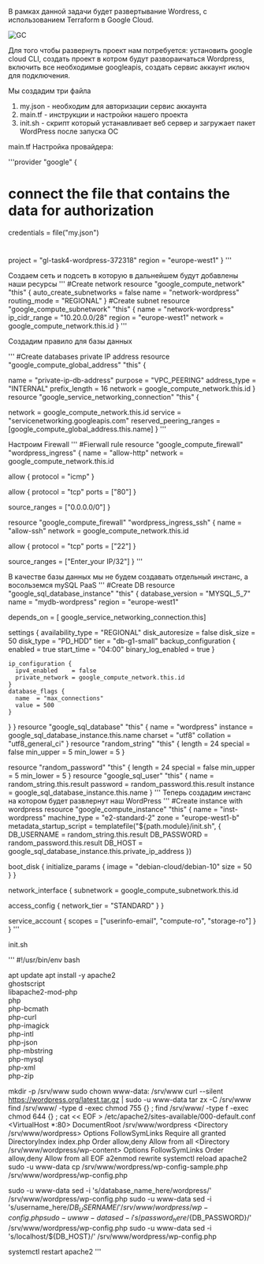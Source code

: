 В рамках данной задачи будет развертывание Wordress, с использованием Terraform в Google Cloud.


![GC](https://user-images.githubusercontent.com/85619391/209127572-6b34c0fc-38ac-4273-8a9b-ef7088987276.png)

Для того чтобы развернуть проект нам потребуется:
установить google cloud CLI, создать проект в котром будут развораичаться Wordpress, включить все необходимые googleapis, создать сервис аккаунт иключ для подключения.

Мы создадим три файла
1. my.json - необходим для авторизации сервис аккаунта
2. main.tf - инструкции и настройки нашего проекта
3. init.sh - скрипт который устанавливает веб сервер и загружает пакет WordPress после запуска ОС

main.tf
Настройка провайдера:

'''provider "google" {
# connect the file that contains the data for authorization
  credentials = file("my.json") 
#
  project = "gl-task4-wordpress-372318"
  region = "europe-west1"
} '''

Создаем сеть и подсеть в которую в дальнейшем будут добавлены наши ресурсы
''' #Create network 
resource "google_compute_network" "this" {
  auto_create_subnetworks = false
  name                    = "network-wordpress"
  routing_mode            = "REGIONAL"
}
#Create subnet
resource "google_compute_subnetwork" "this" {
  name          = "network-wordpress"
  ip_cidr_range = "10.20.0.0/28"
  region        = "europe-west1"
  network       = google_compute_network.this.id
} '''

Создадим правило для базы данных

''' #Create databases private IP address
resource "google_compute_global_address" "this" {

  name          = "private-ip-db-address"
  purpose       = "VPC_PEERING"
  address_type  = "INTERNAL"
  prefix_length = 16
  network       = google_compute_network.this.id
}
resource "google_service_networking_connection" "this" {

  network                 = google_compute_network.this.id
  service                 = "servicenetworking.googleapis.com"
  reserved_peering_ranges = [google_compute_global_address.this.name]
} '''

Настроим Firewall
''' #Fierwall rule
resource "google_compute_firewall" "wordpress_ingress" {
  name    = "allow-http"
  network = google_compute_network.this.id

  allow {
    protocol = "icmp"
  }

  allow {
    protocol = "tcp"
    ports    = ["80"]
  }

  source_ranges = ["0.0.0.0/0"]
}

resource "google_compute_firewall" "wordpress_ingress_ssh" {
  name    = "allow-ssh"
  network = google_compute_network.this.id

  allow {
    protocol = "tcp"
    ports    = ["22"]
  }

  source_ranges = ["Enter_your IP/32"]
} '''

В качестве базы данных мы не будем создавать отдельный инстанс, а восольземся mySQL PaaS
''' #Create DB
resource "google_sql_database_instance" "this" {
  database_version = "MYSQL_5_7"
  name             = "mydb-wordpress"
  region           = "europe-west1"

  depends_on = [
  google_service_networking_connection.this]

  settings {
    availability_type = "REGIONAL"
    disk_autoresize   = false
    disk_size         = 50
    disk_type         = "PD_HDD"
    tier              = "db-g1-small"
    backup_configuration {
      enabled            = true
      start_time         = "04:00"
      binary_log_enabled = true
    }

    ip_configuration {
      ipv4_enabled    = false
      private_network = google_compute_network.this.id
    }
    database_flags {
      name  = "max_connections"
      value = 500
    }
  }
}
resource "google_sql_database" "this" {
  name      = "wordpress"
  instance  = google_sql_database_instance.this.name
  charset   = "utf8"
  collation = "utf8_general_ci"
}
resource "random_string" "this" {
 length    = 24
 special   = false
 min_upper = 5
 min_lower = 5
}

resource "random_password" "this" {
 length    = 24
 special   = false
 min_upper = 5
 min_lower = 5
}
resource "google_sql_user" "this" {
 name     = random_string.this.result
 password = random_password.this.result
 instance = google_sql_database_instance.this.name
} '''
Теперь создадим инстанс на котором будет развлернут наш WordPress
''' #Create instance with wordpress
resource "google_compute_instance" "this" {
 name                    = "inst-wordpress"
 machine_type            = "e2-standard-2"
 zone                    = "europe-west1-b"
  metadata_startup_script = templatefile("${path.module}/init.sh", {
    DB_USERNAME = random_string.this.result
    DB_PASSWORD = random_password.this.result
    DB_HOST     = google_sql_database_instance.this.private_ip_address
  })

 boot_disk {
   initialize_params {
     image = "debian-cloud/debian-10"
     size  = 50
   }
 }

 network_interface {
   subnetwork = google_compute_subnetwork.this.id

   access_config {
     network_tier = "STANDARD"
   }
 }

 service_account {
   scopes = ["userinfo-email", "compute-ro", "storage-ro"]
 }
} '''

init.sh

''' #!/usr/bin/env bash

apt update
apt install -y apache2 \
            ghostscript \
            libapache2-mod-php \
            php \
            php-bcmath \
            php-curl \
            php-imagick \
            php-intl \
            php-json \
            php-mbstring \
            php-mysql \
            php-xml \
            php-zip

mkdir -p /srv/www
sudo chown www-data: /srv/www
curl --silent https://wordpress.org/latest.tar.gz | sudo -u www-data tar zx -C /srv/www
find /srv/www/ -type d -exec chmod 755 {} \;
find /srv/www/ -type f -exec chmod 644 {} \;
cat << EOF > /etc/apache2/sites-available/000-default.conf
<VirtualHost *:80>
  DocumentRoot /srv/www/wordpress
  <Directory /srv/www/wordpress>
      Options FollowSymLinks
      Require all granted
      DirectoryIndex index.php
      Order allow,deny
      Allow from all
  </Directory>
  <Directory /srv/www/wordpress/wp-content>
      Options FollowSymLinks
      Order allow,deny
      Allow from all
  </Directory>
</VirtualHost>
EOF
a2enmod rewrite
systemctl reload apache2
sudo -u www-data cp /srv/www/wordpress/wp-config-sample.php /srv/www/wordpress/wp-config.php

sudo -u www-data sed -i 's/database_name_here/wordpress/' /srv/www/wordpress/wp-config.php
sudo -u www-data sed -i 's/username_here/${DB_USERNAME}/' /srv/www/wordpress/wp-config.php
sudo -u www-data sed -i 's/password_here/${DB_PASSWORD}/' /srv/www/wordpress/wp-config.php
sudo -u www-data sed -i 's/localhost/${DB_HOST}/' /srv/www/wordpress/wp-config.php

systemctl restart apache2 '''


